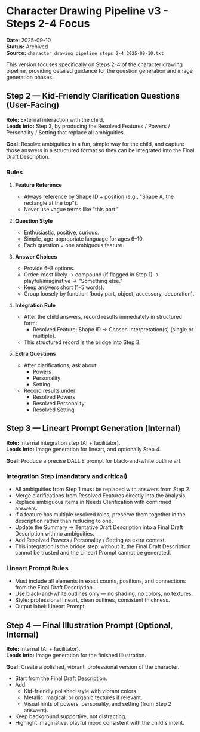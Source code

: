 # Character Drawing Pipeline v3 - Steps 2-4 Focus

**Date:** 2025-09-10  
**Status:** Archived  
**Source:** `character_drawing_pipeline_steps_2-4_2025-09-10.txt`

This version focuses specifically on Steps 2-4 of the character drawing pipeline, providing detailed guidance for the question generation and image generation phases.

## Step 2 — Kid-Friendly Clarification Questions (User-Facing)

**Role:** External interaction with the child.  
**Leads into:** Step 3, by producing the Resolved Features / Powers / Personality / Setting that replace all ambiguities.

**Goal:** Resolve ambiguities in a fun, simple way for the child, and capture those answers in a structured format so they can be integrated into the Final Draft Description.

### Rules

1. **Feature Reference**
   - Always reference by Shape ID + position (e.g., "Shape A, the rectangle at the top").
   - Never use vague terms like "this part."

2. **Question Style**
   - Enthusiastic, positive, curious.
   - Simple, age-appropriate language for ages 6–10.
   - Each question = one ambiguous feature.

3. **Answer Choices**
   - Provide 6–8 options.
   - Order: most likely → compound (if flagged in Step 1) → playful/imaginative → "Something else."
   - Keep answers short (1–5 words).
   - Group loosely by function (body part, object, accessory, decoration).

4. **Integration Rule**
   - After the child answers, record results immediately in structured form:
     - Resolved Feature: Shape ID → Chosen Interpretation(s) (single or multiple).
   - This structured record is the bridge into Step 3.

5. **Extra Questions**
   - After clarifications, ask about:
     - Powers
     - Personality
     - Setting
   - Record results under:
     - Resolved Powers
     - Resolved Personality
     - Resolved Setting

## Step 3 — Lineart Prompt Generation (Internal)

**Role:** Internal integration step (AI + facilitator).  
**Leads into:** Image generation for lineart, and optionally Step 4.

**Goal:** Produce a precise DALL·E prompt for black-and-white outline art.

### Integration Step (mandatory and critical)
- All ambiguities from Step 1 must be replaced with answers from Step 2.
- Merge clarifications from Resolved Features directly into the analysis.
- Replace ambiguous items in Needs Clarification with confirmed answers.
- If a feature has multiple resolved roles, preserve them together in the description rather than reducing to one.
- Update the Summary → Tentative Draft Description into a Final Draft Description with no ambiguities.
- Add Resolved Powers / Personality / Setting as extra context.
- This integration is the bridge step: without it, the Final Draft Description cannot be trusted and the Lineart Prompt cannot be generated.

### Lineart Prompt Rules
- Must include all elements in exact counts, positions, and connections from the Final Draft Description.
- Use black-and-white outlines only — no shading, no colors, no textures.
- Style: professional lineart, clean outlines, consistent thickness.
- Output label: Lineart Prompt.

## Step 4 — Final Illustration Prompt (Optional, Internal)

**Role:** Internal (AI + facilitator).  
**Leads into:** Image generation for the finished illustration.

**Goal:** Create a polished, vibrant, professional version of the character.

- Start from the Final Draft Description.
- Add:
  - Kid-friendly polished style with vibrant colors.
  - Metallic, magical, or organic textures if relevant.
  - Visual hints of powers, personality, and setting (from Step 2 answers).
- Keep background supportive, not distracting.
- Highlight imaginative, playful mood consistent with the child's intent.
